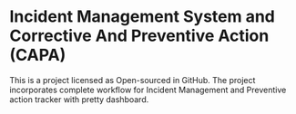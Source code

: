 # Incident Management System and Corrective And Preventive Action (CAPA)
 This is a project licensed as Open-sourced in GitHub. The project incorporates complete workflow for Incident Management and Preventive action tracker with pretty dashboard. 
